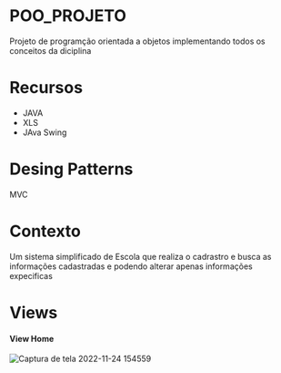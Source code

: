 # POO_PROJETO
Projeto de programção orientada a objetos implementando todos os conceitos da diciplina 
# Recursos
* JAVA
* XLS
* JAva Swing
# Desing Patterns
MVC

# Contexto
Um sistema simplificado de Escola que realiza o cadrastro e busca as informações cadastradas e podendo alterar apenas informações expecificas


# Views
#### View Home
![Captura de tela 2022-11-24 154559](https://user-images.githubusercontent.com/65256753/209877301-2c0d6225-25e3-43d2-8007-45855f685332.png)



